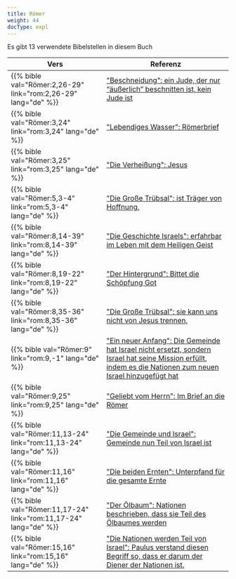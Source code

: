 ```yaml
---
title: Römer
weight: 44
docType: expl
---
```


Es gibt 13 verwendete Bibelstellen in diesem Buch

| Vers | Referenz |
|-------|-----------|
| {{% bible val="Römer:2,26-29" link="rom:2,26-29" lang="de" %}} | ["Beschneidung": ein Jude, der nur “äußerlich” beschnitten ist, kein Jude ist](/expl/../expl/background/israel/the-church-is-part-of-israel#ea38) |
| {{% bible val="Römer:3,24" link="rom:3,24" lang="de" %}} | ["Lebendiges Wasser": Römerbrief](/expl/../expl/content/paradise/the-new-jerusalem#8a3f) |
| {{% bible val="Römer:3,25" link="rom:3,25" lang="de" %}} | ["Die Verheißung": Jesus](/expl/../expl/bible/daniel/the-70-year-weeks#1bc2) |
| {{% bible val="Römer:5,3-4" link="rom:5,3-4" lang="de" %}} | ["Die Große Trübsal": ist Träger von Hoffnung,](/expl/../expl/content/army/the-end-time-and-the-great-tribulation#abe2) |
| {{% bible val="Römer:8,14-39" link="rom:8,14-39" lang="de" %}} | ["Die Geschichte Israels": erfahrbar im Leben mit dem Heiligen Geist](/expl/../appl/topics/hero/who-rules-the-world#e6be) |
| {{% bible val="Römer:8,19-22" link="rom:8,19-22" lang="de" %}} | ["Der Hintergrund": Bittet die Schöpfung Got](/expl/../expl/content/bowls/the-bowls-of-wrath#3526) |
| {{% bible val="Römer:8,35-36" link="rom:8,35-36" lang="de" %}} | ["Die Große Trübsal": sie kann uns nicht von Jesus trennen,](/expl/../expl/content/army/the-end-time-and-the-great-tribulation#abe2) |
| {{% bible val="Römer:9" link="rom:9,-1" lang="de" %}} | ["Ein neuer Anfang": Die Gemeinde hat Israel nicht ersetzt, sondern Israel hat seine Mission erfüllt, indem es die Nationen zum neuen Israel hinzugefügt hat](/expl/../appl/background/israel/who-is-israel#12dc) |
| {{% bible val="Römer:9,25" link="rom:9,25" lang="de" %}} | ["Geliebt vom Herrn": Im Brief an die Römer](/expl/../expl/background/israel/the-church-is-part-of-israel#e326) |
| {{% bible val="Römer:11,13-24" link="rom:11,13-24" lang="de" %}} | ["Die Gemeinde und Israel": Gemeinde nun Teil von Israel ist](/expl/../expl/topics/others/dispensionalism-and-its-critic#049e) |
| {{% bible val="Römer:11,16" link="rom:11,16" lang="de" %}} | ["Die beiden Ernten": Unterpfand für die gesamte Ernte](/expl/../expl/content/harvest/gods-army-and-the-seven-angels#45b1) |
| {{% bible val="Römer:11,17-24" link="rom:11,17-24" lang="de" %}} | ["Der Ölbaum": Nationen beschrieben, dass sie Teil des Ölbaumes werden](/expl/../expl/background/israel/the-church-is-part-of-israel#b358) |
| {{% bible val="Römer:15,16" link="rom:15,16" lang="de" %}} | ["Die Nationen werden Teil von Israel": Paulus verstand diesen Begriff so, dass er darum der Diener der Nationen ist.](/expl/../expl/background/israel/the-remnant-of-israel#1c50) |
